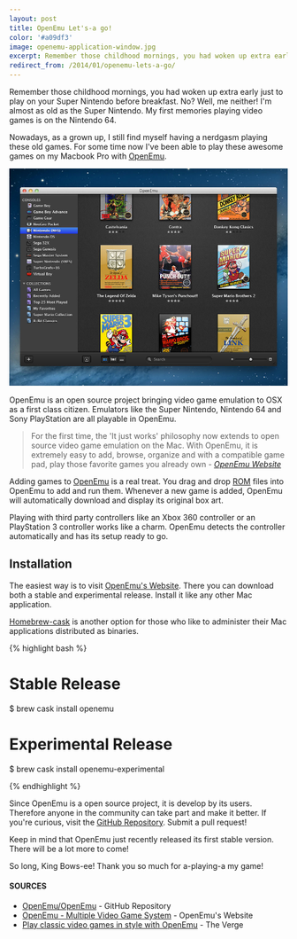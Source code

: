 ```yaml
---
layout: post
title: OpenEmu Let's-a go!
color: '#a09df3'
image: openemu-application-window.jpg
excerpt: Remember those childhood mornings, you had woken up extra early just to play on your Super Nintendo before breakfast. No? Well, me neither! I'm almost as old as the Super Nintendo. My first memories playing video games is on the Nintendo 64.
redirect_from: /2014/01/openemu-lets-a-go/
---
```


Remember those childhood mornings, you had woken up extra early just to play on your Super Nintendo before breakfast. No? Well, me neither! I'm almost as old as the Super Nintendo. My first memories playing video games is on the Nintendo 64.

Nowadays, as a grown up, I still find myself having a nerdgasm playing these old games. For some time now I've been able to play these awesome games on my Macbook Pro with [OpenEmu](http://openemu.org/).

[<img src="/images/openemu-application-window.jpg" alt="{{title}}">](/images/openemu-application-window.jpg)

OpenEmu is an open source project bringing video game emulation to OSX as a first class citizen. Emulators like the Super Nintendo, Nintendo 64 and Sony PlayStation are all playable in OpenEmu.

> For the first time, the 'It just works' philosophy now extends to open source video game emulation on the Mac. With OpenEmu, it is extremely easy to add, browse, organize and with a compatible game pad, play those favorite games you already own - *[OpenEmu Website](http://openemu.org/)*

Adding games to [OpenEmu](http://openemu.org/) is a real treat. You drag and drop [ROM](http://en.wikipedia.org/wiki/ROM_image) files into OpenEmu to add and run them. Whenever a new game is added, OpenEmu will automatically download and display its original box art.

Playing with third party controllers like an Xbox 360 controller or an PlayStation 3 controller works like a charm. OpenEmu detects the controller automatically and has its setup ready to go.

## Installation
The easiest way is to visit [OpenEmu's Website](http://openemu.org/). There you can download both a stable and experimental release. Install it like any other Mac application.

[Homebrew-cask](https://github.com/phinze/homebrew-cask) is another option for those who like to administer their Mac applications distributed as binaries.

{% highlight bash %}

# Stable Release
$ brew cask install openemu

# Experimental Release
$ brew cask install openemu-experimental

{% endhighlight %}

Since OpenEmu is a open source project, it is develop by its users. Therefore anyone in the community can take part and make it better. If you're curious, visit the [GitHub Repository](https://github.com/OpenEmu/OpenEmu). Submit a pull request!

Keep in mind that OpenEmu just recently released its first stable version. There will be a lot more to come!

So long, King Bows-ee! Thank you so much for a-playing-a my game!

#### SOURCES
- [OpenEmu/OpenEmu](https://github.com/OpenEmu/OpenEmu) - GitHub Repository
- [OpenEmu - Multiple Video Game System](http://openemu.org/) - OpenEmu's Website
- [Play classic video games in style with OpenEmu](http://www.theverge.com/2013/12/26/5245864/openemu-mac-elegant-open-source-video-game-emulator) - The Verge
